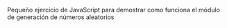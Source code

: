 Pequeño ejercicio de JavaScript para demostrar como funciona el módulo de generación de números aleatorios

